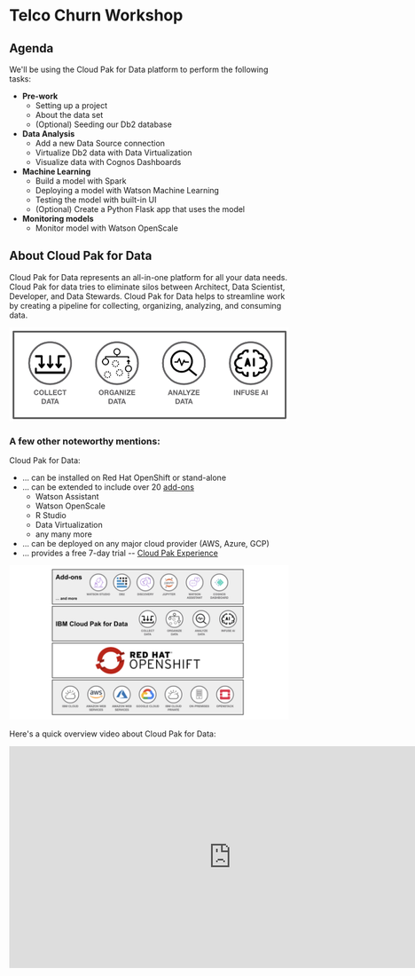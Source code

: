 # Telco Churn Workshop

## Agenda

We'll be using the Cloud Pak for Data platform to perform the following tasks:

* **Pre-work**
  * Setting up a project
  * About the data set
  * (Optional) Seeding our Db2 database
* **Data Analysis**
  * Add a new Data Source connection
  * Virtualize Db2 data with Data Virtualization
  * Visualize data with Cognos Dashboards
* **Machine Learning**
  * Build a model with Spark
  * Deploying a model with Watson Machine Learning
  * Testing the model with built-in UI
  * (Optional) Create a Python Flask app that uses the model
* **Monitoring models**
  * Monitor model with Watson OpenScale

## About Cloud Pak for Data

Cloud Pak for Data represents an all-in-one platform for all your data needs. Cloud Pak for data tries to eliminate silos between Architect, Data Scientist, Developer, and Data Stewards. Cloud Pak for Data helps to streamline work by creating a pipeline for collecting, organizing, analyzing, and consuming data.

![Cloud Pak for Data pipeline](.gitbook/assets/images/generic/cp4data.png)

### A few other noteworthy mentions:

Cloud Pak for Data:

* ... can be installed on Red Hat OpenShift or stand-alone
* ... can be extended to include over 20 [add-ons](https://docs-icpdata.mybluemix.net/extend/com.ibm.icpdata.doc/zen/admin/add-ons.html)
  * Watson Assistant
  * Watson OpenScale
  * R Studio
  * Data Virtualization
  * any many more
* ... can be deployed on any major cloud provider (AWS, Azure, GCP)
* ... provides a free 7-day trial -- [Cloud Pak Experience](https://www.ibm.com/cloud/garage/cloud-pak-experiences/)

![Cloud Pak for Data stack](.gitbook/assets/images/generic/cpd-stack.png)

Here's a quick overview video about Cloud Pak for Data:

<iframe width="800" height="400" src="https://www.youtube.com/embed/oPN_FhGZSCg" frameborder="0" allow="accelerometer; autoplay; encrypted-media; gyroscope; picture-in-picture" allowfullscreen></iframe>
